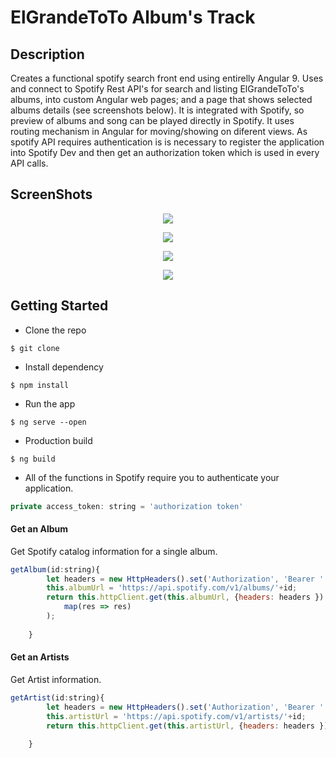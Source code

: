 # ElGrandeToTo Album's Track

## Description
Creates a functional spotify search front end using entirelly Angular 9. Uses and connect to Spotify Rest API's for search and listing ElGrandeToTo's albums, into custom Angular web pages; and a page that shows selected albums details (see screenshots below). It is integrated with Spotify, so preview of albums and song can be played directly in Spotify. It uses routing mechanism in Angular for moving/showing on diferent views. As spotify API requires authentication is is necessary to register the application into Spotify Dev and then get an authorization token which is used in every API calls.
## ScreenShots

<p align="center">
  <img src="https://user-images.githubusercontent.com/51321011/77079940-00d5b480-69f9-11ea-8960-42a9271a75a3.png">
</p>

<p align="center">
  <img src="https://user-images.githubusercontent.com/51321011/77080204-4f834e80-69f9-11ea-8f4e-27d9949fda51.png">
</p>

<p align="center">
  <img src="https://user-images.githubusercontent.com/51321011/77080333-793c7580-69f9-11ea-8119-9a017755387b.png">
</p>

<p align="center">
  <img src="https://user-images.githubusercontent.com/51321011/77080393-88232800-69f9-11ea-9b60-60b65ee48381.png">
</p>

## Getting Started
- Clone the repo
 ```git
 $ git clone
  ```
- Install dependency
 ```shell
 $ npm install
  ```
  - Run the app
   ``` shell
 $ ng serve --open
  ```
  - Production build
   ```shell
 $ ng build
  ```
- All of the functions in Spotify  require you to authenticate your application.
```js
private access_token: string = 'authorization token'
```
#### Get an Album
Get Spotify catalog information for a single album.
```js
getAlbum(id:string){
        let headers = new HttpHeaders().set('Authorization', 'Bearer ' + this.access_token);
        this.albumUrl = 'https://api.spotify.com/v1/albums/'+id;
        return this.httpClient.get(this.albumUrl, {headers: headers }).pipe(
            map(res => res)
        );
        
    }
```
#### Get an Artists
Get Artist information.
```js
getArtist(id:string){
        let headers = new HttpHeaders().set('Authorization', 'Bearer ' + this.access_token);
        this.artistUrl = 'https://api.spotify.com/v1/artists/'+id;
        return this.httpClient.get(this.artistUrl, {headers: headers });
        
    }
```

